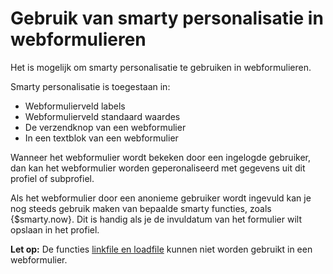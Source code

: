 # Gebruik van smarty personalisatie in webformulieren

Het is mogelijk om smarty personalisatie te gebruiken in webformulieren.

Smarty personalisatie is toegestaan in:

-   Webformulierveld labels
-   Webformulierveld standaard waardes
-   De verzendknop van een webformulier
-   In een textblok van een webformulier

Wanneer het webformulier wordt bekeken door een ingelogde gebruiker, dan
kan het webformulier worden geperonaliseerd met gegevens uit dit profiel
of subprofiel.

Als het webformulier door een anonieme gebruiker wordt ingevuld kan je
nog steeds gebruik maken van bepaalde smarty functies, zoals
{$smarty.now}. Dit is handig als je de invuldatum van het formulier
wilt opslaan in het profiel.

**Let op:** De functies [linkfile en
loadfile](./the-loadfile-and-linkfile-functions.md "Linken naar bestanden van het profiel met loadfile en linkfile")
kunnen niet worden gebruikt in een webformulier.
